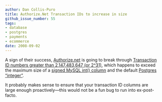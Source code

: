 ```yaml
---
author: Dan Collis-Puro
title: Authorize.Net Transaction IDs to increase in size
github_issue_number: 55
tags:
- database
- postgres
- payments
- ecommerce
date: 2008-09-02
---
```


A sign of their success, [Authorize.net](https://www.authorize.net/) is going to break through [Transaction ID numbers greater than 2,147,483,647 (or 2^31)](https://web.archive.org/web/20080912094254/http://www.authorize.net/transid#238187), which happens to exceed the maximum size of a [signed MySQL int() column](http://dev.mysql.com/doc/refman/4.1/en/numeric-types.html) and the default [Postgres “integer”](https://web.archive.org/web/20080912144714/http://dev.mysql.com/doc/refman/4.1/en/numeric-types.html).

It probably makes sense to ensure that your transaction ID columns are large enough proactively—​this would not be a fun bug to run into ex-post-facto.
